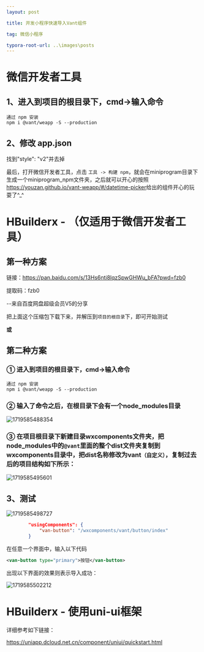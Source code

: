 ```yaml
---
layout: post

title: 开发小程序快速导入Vant组件

tag: 微信小程序

typora-root-url: ..\images\posts
---
```


# 微信开发者工具

## 1、进入到项目的根目录下，cmd->输入命令

```shell
通过 npm 安装
npm i @vant/weapp -S --production
```

## 2、修改 app.json

找到"style": "v2"并去掉

最后，打开微信开发者工具，点击 `工具 -> 构建 npm`，就会在miniprogram目录下生成一个miniprogram_npm文件夹，之后就可以开心的按照<https://youzan.github.io/vant-weapp/#/datetime-picker>给出的组件开心的玩耍了^_^

# HBuilderx - （仅适用于微信开发者工具）

## 第一种方案

链接：<https://pan.baidu.com/s/13Hs6nti8lqzSpwGHWu_bFA?pwd=fzb0>

提取码：fzb0

--来自百度网盘超级会员V5的分享

把上面这个压缩包下载下来，并解压到`项目的根目录`下，即可开始测试

**或**

## 第二种方案

### ① 进入到项目的根目录下，cmd->输入命令

```shell
通过 npm 安装
npm i @vant/weapp -S --production
```

### ② 输入了命令之后，在根目录下会有一个node_modules目录

![1719585488354](/微信开发/微信小程序/开发小程序快速导入Vant组件/1719585488354.jpg)

### ③ 在项目根目录下新建目录wxcomponents文件夹，把node_modules中的`@vant`里面的整个dist文件夹复制到wxcomponents目录中，把dist名称修改为vant`（自定义）`，复制过去后的项目结构如下所示：

![1719585495601](/微信开发/微信小程序/开发小程序快速导入Vant组件/1719585495601.jpg)

## 3、测试

![1719585498727](/微信开发/微信小程序/开发小程序快速导入Vant组件/1719585498727.jpg)

```json
        "usingComponents": {
            "van-button": "/wxcomponents/vant/button/index"
        }
```

在任意一个界面中，输入以下代码

```xml
<van-button type="primary">按钮</van-button>
```

出现以下界面的效果则表示导入成功：

![1719585502212](/微信开发/微信小程序/开发小程序快速导入Vant组件/1719585502212.jpg)

# HBuilderx - 使用uni-ui框架

详细参考如下链接：

<https://uniapp.dcloud.net.cn/component/uniui/quickstart.html>